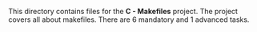 This directory contains files for the **C - Makefiles** project. The project covers all about makefiles.
There are 6 mandatory and 1 advanced tasks.
